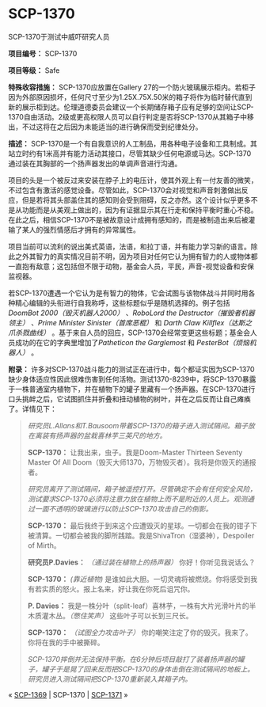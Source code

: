 # SCP-1370
                        




SCP-1370于测试中威吓研究人员



**项目编号：** SCP-1370

**项目等级：** Safe

**特殊收容措施：** SCP-1370应放置在Gallery 27的一个防火玻璃展示柜内。若柜子因为外部原因损坏，任何尺寸至少为1.25X.75X.50米的箱子将作为临时替代直到新的展示柜到达。伦理道德委员会建议一个长期储存箱子应有足够的空间让SCP-1370自由活动。2级或更高权限人员可以自行判定是否将SCP-1370从其箱子中移出，不过这将在之后因为未能适当的进行确保而受到纪律处分。

**描述：** SCP-1370是一个有自我意识的人工制品，用各种电子设备和工具制成。其站立时约有1米高并有能力活动其接口，尽管其缺少任何电源或马达。SCP-1370通过装在其胸部的一个扬声器发出的单调声音进行沟通。

项目的头是一个被反过来安装在脖子上的电压计，使其外观上有一付友善的微笑，不过包含有激活的感觉设备。尽管如此，SCP-1370会对视觉和声音刺激做出反应，但是若将其头部盖住其的感知则会受到阻碍，反之亦然。这个设计似乎更多不是从功能而是从美观上做出的，因为有证据显示其在行走和保持平衡时重心不稳。在此之后，相信SCP-1370不是被故意设计成拥有感知的，而是被制造出来后被灌输了某人的强烈情感后才拥有的异常属性。

项目当前可以流利的说出美式英语，法语，和拉丁语，并有能力学习新的语言。除此之外其智力的真实情况目前不明，因为项目对任何它认为拥有智力的人或物体都一直抱有敌意；这包括但不限于动物，基金会人员，平民，声音-视觉设备和安保监视器。

若SCP-1370遭遇一个它认为是有智力的物体，它会试图与该物体战斗并同时用各种精心编辑的头衔进行自我称呼，这些标题似乎是随机选择的。例子包括*DoomBot 2000（毁灭机器人2000）* 、*RoboLord the Destructor（摧毁者机器领主）* 、*Prime Minister Sinister（首席恶棍）* 和 *Darth Claw Killflex（达斯之爪杀戮曲线）* 。基于来自人员的回应，SCP-1370会经常变更这些标题；基金会人员成功的在它的字典里增加了*Patheticon the Garglemost*  和 *PesterBot（烦恼机器人）* 。

**附录：** 许多对SCP-1370战斗能力的测试正在进行中，每个都证实因为SCP-1370缺少身体适应性因此很难伤害到任何活物。测试1370-8239中，将SCP-1370暴露于一株普通室内植物下，并在植物下的罐子里藏有一个扬声器。在SCP-1370进行口头挑衅之后，它试图抓住并折叠和扭动植物的树叶，并在之后反而让自己瘫痪了。详情见下：


> *研究员L.Allans和T.Bausoom带着SCP-1370的箱子进入测试隔间。箱子放在离装有扬声器的盆栽喜林芋三英尺的地方。* 
> 
> **SCP-1370：** 让我出来，虫子。我是Doom-Master Thirteen Seventy Master Of All Doom（毁灭大师1370，万物毁灭者）。我将是你毁灭的通报者。
> 
> *研究员离开了测试隔间，箱子被遥控打开。尽管确定不会有任何安全风险，测试要求SCP-1370必须将注意力放在植物上而不是附近的人员上。观测通过一面不透明的玻璃进行以防止SCP-1370攻击自己的倒影。* 
> 
> **SCP-1370：** 最后我终于到来这个应遭毁灭的星球。一切都会在我的钳子下被清算。一切都会被我的脚所践踏。我是ShivaTron（湿婆神），Despoiler of Mirth。
> 
> **研究员P.Davies：** *（通过装在植物上的扬声器）* 你好！你听见我说话么？
> 
> **SCP-1370：** *(靠近植物)*  是谁如此大胆。一切灵魂将被燃烧。你将感受到我有若实质的怒火。报上名来，好让我在你死后诅咒你。
> 
> **P. Davies：** 我是一株分叶（split-leaf）喜林芋，一株有大片光滑叶片的半木质灌木丛。*（憋住笑声）* 这些叶子可以长到三尺长。
> 
> **SCP-1370：** *（试图全力攻击叶子）* 你的嘲笑注定了你的毁灭。我来了。你将在我的手中被撕碎。
> 
> *SCP-1370摔倒并无法保持平衡。在6分钟后项目敲打了装着扬声器的罐子，罐子于是晃了回来反而把SCP-1370的身体击倒在测试隔间的地板上。研究员进入测试隔间把SCP-1370重新装入其箱子内。* 
> 



« [SCP-1369](/scp-1369) | SCP-1370 | [SCP-1371](/scp-1371) »





                    